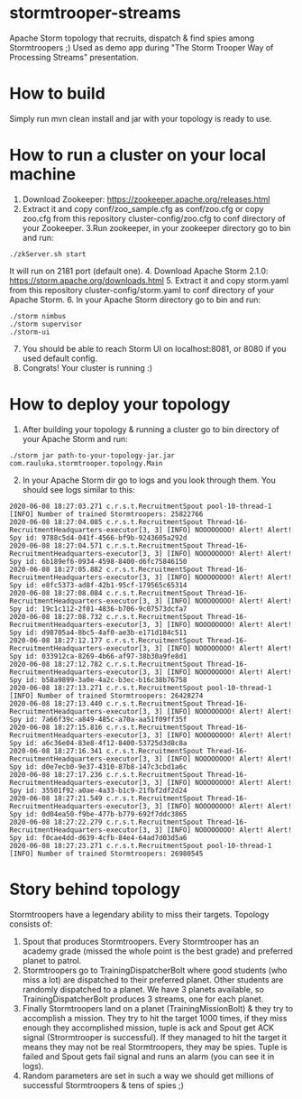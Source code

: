 # stormtrooper-streams
Apache Storm topology that recruits, dispatch &amp; find spies among Stormtroopers ;) Used as demo app during "The Storm Trooper Way of Processing Streams" presentation.

# How to build
Simply run mvn clean install and jar with your topology is ready to use.

# How to run a cluster on your local machine
1. Download Zookeeper: https://zookeeper.apache.org/releases.html
2. Extract it and copy conf/zoo_sample.cfg as conf/zoo.cfg or copy zoo.cfg from this repository cluster-config/zoo.cfg
to conf directory of your Zookeeper.
3.Run zookeeper, in your zookeeper directory go to bin and run:
 ```
./zkServer.sh start
```
It will run on 2181 port (default one).
4. Download Apache Storm 2.1.0: https://storm.apache.org/downloads.html
5. Extract it and copy storm.yaml from this repository cluster-config/storm.yaml to conf directory of your Apache Storm.
6. In your Apache Storm directory go to bin and run:
```
./storm nimbus
./storm supervisor
./storm-ui
```
7. You should be able to reach Storm UI on localhost:8081, or 8080 if you used default config.
8. Congrats! Your cluster is running :)

# How to deploy your topology
1. After building your topology & running a cluster go to bin directory of your Apache Storm and run:
```
./storm jar path-to-your-topology-jar.jar com.rauluka.stormtrooper.topology.Main
```
2. In your Apache Storm dir go to logs and you look through them. You should see logs similar to this:
```
2020-06-08 18:27:03.271 c.r.s.t.RecruitmentSpout pool-10-thread-1 [INFO] Number of trained Stormtroopers: 25822766
2020-06-08 18:27:04.085 c.r.s.t.RecruitmentSpout Thread-16-RecruitmentHeadquarters-executor[3, 3] [INFO] NOOOOOOOO! Alert! Alert! Spy id: 9788c5d4-041f-4566-bf9b-9243605a292d
2020-06-08 18:27:04.571 c.r.s.t.RecruitmentSpout Thread-16-RecruitmentHeadquarters-executor[3, 3] [INFO] NOOOOOOOO! Alert! Alert! Spy id: 6b189ef6-0934-4598-8400-d6fc75846150
2020-06-08 18:27:05.882 c.r.s.t.RecruitmentSpout Thread-16-RecruitmentHeadquarters-executor[3, 3] [INFO] NOOOOOOOO! Alert! Alert! Spy id: e8fc5373-ad8f-42b1-95cf-179565c65314
2020-06-08 18:27:08.084 c.r.s.t.RecruitmentSpout Thread-16-RecruitmentHeadquarters-executor[3, 3] [INFO] NOOOOOOOO! Alert! Alert! Spy id: 19c1c112-2f01-4836-b706-9c07573dcfa7
2020-06-08 18:27:08.732 c.r.s.t.RecruitmentSpout Thread-16-RecruitmentHeadquarters-executor[3, 3] [INFO] NOOOOOOOO! Alert! Alert! Spy id: d98705a4-8bc5-4af0-ae3b-e171d184c511
2020-06-08 18:27:12.177 c.r.s.t.RecruitmentSpout Thread-16-RecruitmentHeadquarters-executor[3, 3] [INFO] NOOOOOOOO! Alert! Alert! Spy id: 033912ca-8269-4b66-af97-38b30a9fe8d1
2020-06-08 18:27:12.782 c.r.s.t.RecruitmentSpout Thread-16-RecruitmentHeadquarters-executor[3, 3] [INFO] NOOOOOOOO! Alert! Alert! Spy id: b58a9899-3a0e-4a2c-b3ec-b16c38b76758
2020-06-08 18:27:13.271 c.r.s.t.RecruitmentSpout pool-10-thread-1 [INFO] Number of trained Stormtroopers: 26428274
2020-06-08 18:27:13.440 c.r.s.t.RecruitmentSpout Thread-16-RecruitmentHeadquarters-executor[3, 3] [INFO] NOOOOOOOO! Alert! Alert! Spy id: 7a66f39c-a849-485c-a70a-aa51f09ff35f
2020-06-08 18:27:15.816 c.r.s.t.RecruitmentSpout Thread-16-RecruitmentHeadquarters-executor[3, 3] [INFO] NOOOOOOOO! Alert! Alert! Spy id: a6c36e04-83e8-4f12-8400-53725d3d8c8a
2020-06-08 18:27:16.341 c.r.s.t.RecruitmentSpout Thread-16-RecruitmentHeadquarters-executor[3, 3] [INFO] NOOOOOOOO! Alert! Alert! Spy id: d0e7ecb0-9e37-4310-87b8-147c3cbd1a6c
2020-06-08 18:27:17.236 c.r.s.t.RecruitmentSpout Thread-16-RecruitmentHeadquarters-executor[3, 3] [INFO] NOOOOOOOO! Alert! Alert! Spy id: 35501f92-a0ae-4a33-b1c9-21fbf2df2d24
2020-06-08 18:27:21.549 c.r.s.t.RecruitmentSpout Thread-16-RecruitmentHeadquarters-executor[3, 3] [INFO] NOOOOOOOO! Alert! Alert! Spy id: 0d04ea50-f9be-477b-b779-692f7ddc3865
2020-06-08 18:27:22.279 c.r.s.t.RecruitmentSpout Thread-16-RecruitmentHeadquarters-executor[3, 3] [INFO] NOOOOOOOO! Alert! Alert! Spy id: f0cae4dd-d639-4cfb-84e4-64ad7d03d5a6
2020-06-08 18:27:23.271 c.r.s.t.RecruitmentSpout pool-10-thread-1 [INFO] Number of trained Stormtroopers: 26980545
```

# Story behind topology
Stormtroopers have a legendary ability to miss their targets. Topology consists of:
1. Spout that produces Stormtroopers. Every Stormtrooper has an academy grade (missed the whole point is the best grade) and preferred planet to patrol.
2. Stormtroopers go to TrainingDispatcherBolt where good students (who miss a lot) are dispatched to their preferred planet. Other students are randomly
dispatched to a planet. We have 3 planets available, so TrainingDispatcherBolt produces 3 streams, one for each planet.
3. Finally Stormtroopers land on a planet (TrainingMissionBolt) & they try to accomplish a mission. They try to hit the target 1000 times, if they miss enough
they accomplished mission, tuple is ack and Spout get ACK signal (Strormtrooper is successful). If they managed to hit the target it means
they may not be real Stormtroopers, they may be spies. Tuple is failed and Spout gets fail signal and runs an alarm (you can see it in logs).
4. Random parameters are set in such a way we should get millions of successful Stormtroopers & tens of spies ;)